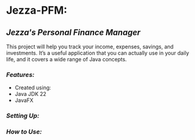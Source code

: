 # **Jezza-PFM:** #

## *Jezza's Personal Finance Manager* ##


This project will help you track your income, expenses, savings, and investments. 
It’s a useful application that you can actually use in your daily life, and it covers a wide range of Java concepts.

### *Features:* ###
- Created using:
-   Java JDK 22
-   JavaFX

### *Setting Up:* ###

### *How to Use:* ###
